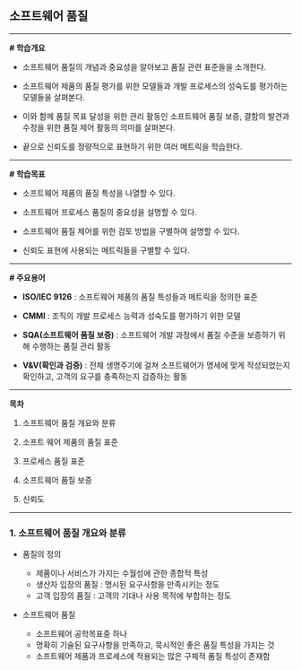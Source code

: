 ## **소프트웨어 품질**

___

**# 학습개요**

- 소프트웨어 품질의 개념과 중요성을 알아보고 품질 관련 표준들을 소개한다. 

- 소프트웨어 제품의 품질 평가를 위한 모델들과 개발 프로세스의 성숙도를 평가하는 모델들을 살펴본다. 

- 이와 함께 품질 목표 달성을 위한 관리 활동인 소프트웨어 품질 보증, 결함의 발견과 수정을 위한 품질 제어 활동의 의미를 살펴본다.

- 끝으로 신뢰도를 정량적으로 표현하기 위한 여러 메트릭을 학습한다.

___

**# 학습목표**

- 소프트웨어 제품의 품질 특성을 나열할 수 있다.

- 소프트웨어 프로세스 품질의 중요성을 설명할 수 있다.

- 소프트웨어 품질 제어를 위한 검토 방법을 구별하여 설명할 수 있다.

- 신뢰도 표현에 사용되는 메트릭들을 구별할 수 있다.

___

**# 주요용어**

- **ISO/IEC 9126** : 소프트웨어 제품의 품질 특성들과 메트릭을 정의한 표준

- **CMMI** : 조직의 개발 프로세스 능력과 성숙도를 평가하기 위한 모델

- **SQA(소프트웨어 품질 보증)** : 소프트웨어 개발 과정에서 품질 수준을 보증하기 위해 수행하는 품질 관리 활동

- **V&V(확인과 검증)** : 전체 생명주기에 걸쳐 소프트웨어가 명세에 맞게 작성되었는지 확인하고, 고객의 요구를 충족하는지 검증하는 활동

___

**목차**

1. 소프트웨어 품질 개요와 분류

2. 소프트 웨어 제품의 품질 표준

3. 프로세스 품질 표준

4. 소프트웨어 품질 보증

5. 신뢰도

___

### **1. 소프트웨어 품질 개요와 분류**

- 품질의 정의
    - 제품이나 서비스가 가지는 수월성에 관한 종합적 특성
    - 생산자 입장의 품질 : 명시된 요구사항을 만족시키는 정도
    - 고객 입장의 품질 : 고객의 기대나 사용 목적에 부합하는 정도

- 소프트웨어 품질
    - 소프트웨어 공학목표중 하나 
    - 명확히 기술된 요구사항을 만족하고, 묵시적인 좋은 품질 특성을 가지는 것 
    - 소프트웨어 제품과 프로세스에 적용되는 많은 구체적 품질 특성이 존재함

